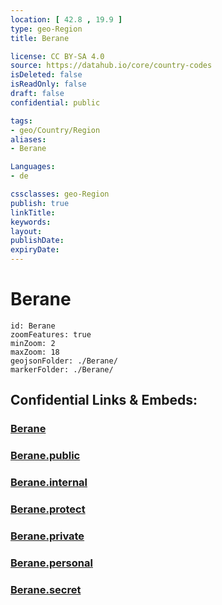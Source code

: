```yaml
---
location: [ 42.8 , 19.9 ] 
type: geo-Region
title: Berane

license: CC BY-SA 4.0
source: https://datahub.io/core/country-codes
isDeleted: false
isReadOnly: false
draft: false
confidential: public

tags:
- geo/Country/Region
aliases:
- Berane

Languages:
- de

cssclasses: geo-Region
publish: true
linkTitle: 
keywords: 
layout: 
publishDate: 
expiryDate: 
---
```


# Berane

```leaflet
id: Berane
zoomFeatures: true 
minZoom: 2 
maxZoom: 18
geojsonFolder: ./Berane/
markerFolder: ./Berane/
```


## Confidential Links & Embeds: 

### [Berane](/_Standards/Earth/Continent/Europe/Europe~South/Montenegro/Municipalities~Montenegro/Berane.md) 

### [Berane.public](/_public/Earth/Continent/Europe/Europe~South/Montenegro/Municipalities~Montenegro/Berane.public.md) 

### [Berane.internal](/_internal/Earth/Continent/Europe/Europe~South/Montenegro/Municipalities~Montenegro/Berane.internal.md) 

### [Berane.protect](/_protect/Earth/Continent/Europe/Europe~South/Montenegro/Municipalities~Montenegro/Berane.protect.md) 

### [Berane.private](/_private/Earth/Continent/Europe/Europe~South/Montenegro/Municipalities~Montenegro/Berane.private.md) 

### [Berane.personal](/_personal/Earth/Continent/Europe/Europe~South/Montenegro/Municipalities~Montenegro/Berane.personal.md) 

### [Berane.secret](/_secret/Earth/Continent/Europe/Europe~South/Montenegro/Municipalities~Montenegro/Berane.secret.md)

